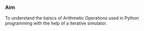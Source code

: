 ### <b>Aim</b>
 To understand the baiscs of Arithmetic Operations used in Python programming with the help of a iterative simulator.